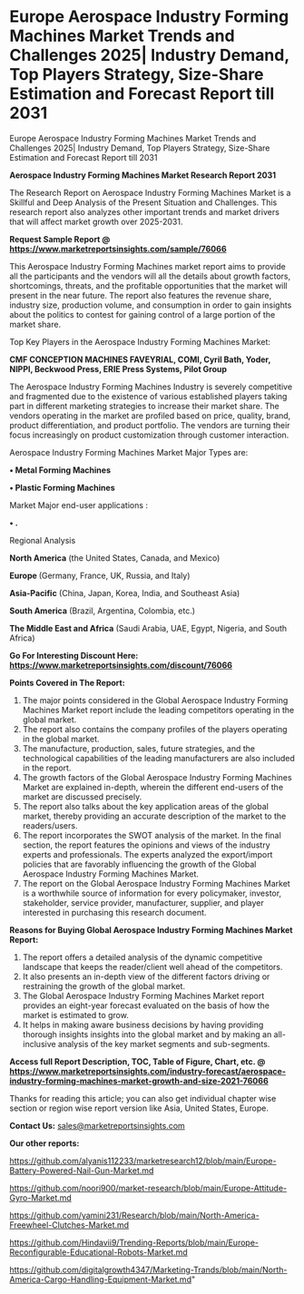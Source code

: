 # Europe Aerospace Industry Forming Machines Market Trends and Challenges 2025| Industry Demand, Top Players Strategy, Size-Share Estimation and Forecast Report till 2031
 Europe Aerospace Industry Forming Machines Market Trends and Challenges 2025| Industry Demand, Top Players Strategy, Size-Share Estimation and Forecast Report till 2031

<strong>Aerospace Industry Forming Machines Market Research Report 2031</strong>

The Research Report on Aerospace Industry Forming Machines Market is a Skillful and Deep Analysis of the Present Situation and Challenges. This research report also analyzes other important trends and market drivers that will affect market growth over 2025-2031.

<strong>Request Sample Report @ <a href=https://www.marketreportsinsights.com/sample/76066>https://www.marketreportsinsights.com/sample/76066</a></strong>

This Aerospace Industry Forming Machines market report aims to provide all the participants and the vendors will all the details about growth factors, shortcomings, threats, and the profitable opportunities that the market will present in the near future. The report also features the revenue share, industry size, production volume, and consumption in order to gain insights about the politics to contest for gaining control of a large portion of the market share.

Top Key Players in the Aerospace Industry Forming Machines Market:

<strong>CMF CONCEPTION MACHINES FAVEYRIAL, COMI, Cyril Bath, Yoder, NIPPI, Beckwood Press, ERIE Press Systems, Pilot Group</strong>

The Aerospace Industry Forming Machines Industry is severely competitive and fragmented due to the existence of various established players taking part in different marketing strategies to increase their market share. The vendors operating in the market are profiled based on price, quality, brand, product differentiation, and product portfolio. The vendors are turning their focus increasingly on product customization through customer interaction.

Aerospace Industry Forming Machines Market Major Types are:

<strong>• Metal Forming Machines

• Plastic Forming Machines</strong>

Market Major end-user applications :

<strong>• .</strong>

Regional Analysis

</u><strong><b>North America</b></strong> (the United States, Canada, and Mexico)

<strong><b>Europe </b></strong>(Germany, France, UK, Russia, and Italy)

<strong><b>Asia-Pacific</b></strong> (China, Japan, Korea, India, and Southeast Asia)

<strong><b>South America</b></strong> (Brazil, Argentina, Colombia, etc.)

<strong><b>The Middle East and Africa</b></strong> (Saudi Arabia, UAE, Egypt, Nigeria, and South Africa)

<strong>Go For Interesting Discount Here: <a href=https://www.marketreportsinsights.com/discount/76066>https://www.marketreportsinsights.com/discount/76066</a></strong>

<strong>Points Covered in The Report:</strong>
<ol>
  <li>The major points considered in the Global Aerospace Industry Forming Machines Market report include the leading competitors operating in the global market.</li>
  <li>The report also contains the company profiles of the players operating in the global market.</li>
  <li>The manufacture, production, sales, future strategies, and the technological capabilities of the leading manufacturers are also included in the report.</li>
  <li>The growth factors of the Global Aerospace Industry Forming Machines Market are explained in-depth, wherein the different end-users of the market are discussed precisely.</li>
  <li>The report also talks about the key application areas of the global market, thereby providing an accurate description of the market to the readers/users.</li>
  <li>The report incorporates the SWOT analysis of the market. In the final section, the report features the opinions and views of the industry experts and professionals. The experts analyzed the export/import policies that are favorably influencing the growth of the Global Aerospace Industry Forming Machines Market.</li>
  <li>The report on the Global Aerospace Industry Forming Machines Market is a worthwhile source of information for every policymaker, investor, stakeholder, service provider, manufacturer, supplier, and player interested in purchasing this research document.</li>
</ol>
<strong>Reasons for Buying Global Aerospace Industry Forming Machines Market Report:</strong>

<ol>
  <li>The report offers a detailed analysis of the dynamic competitive landscape that keeps the reader/client well ahead of the competitors.</li>
  <li>It also presents an in-depth view of the different factors driving or restraining the growth of the global market.</li>
  <li>The Global Aerospace Industry Forming Machines Market report provides an eight-year forecast evaluated on the basis of how the market is estimated to grow.</li>
  <li>It helps in making aware business decisions by having providing thorough insights insights into the global market and by making an all-inclusive analysis of the key market segments and sub-segments.</li>
</ol>
<strong>Access full Report Description, TOC, Table of Figure, Chart, etc. @ <a href=https://www.marketreportsinsights.com/industry-forecast/aerospace-industry-forming-machines-market-growth-and-size-2021-76066>https://www.marketreportsinsights.com/industry-forecast/aerospace-industry-forming-machines-market-growth-and-size-2021-76066</a></strong>


Thanks for reading this article; you can also get individual chapter wise section or region wise report version like Asia, United States, Europe.

<strong>Contact Us:</strong>
sales@marketreportsinsights.com

<strong>Our other reports:</strong>

<a href=https://github.com/alyanis112233/marketresearch12/blob/main/Europe-Battery-Powered-Nail-Gun-Market.md>https://github.com/alyanis112233/marketresearch12/blob/main/Europe-Battery-Powered-Nail-Gun-Market.md</a>

<a href=https://github.com/noori900/market-research/blob/main/Europe-Attitude-Gyro-Market.md>https://github.com/noori900/market-research/blob/main/Europe-Attitude-Gyro-Market.md</a>

<a href=https://github.com/yamini231/Research/blob/main/North-America-Freewheel-Clutches-Market.md>https://github.com/yamini231/Research/blob/main/North-America-Freewheel-Clutches-Market.md</a>

<a href=https://github.com/Hindavii9/Trending-Reports/blob/main/Europe-Reconfigurable-Educational-Robots-Market.md>https://github.com/Hindavii9/Trending-Reports/blob/main/Europe-Reconfigurable-Educational-Robots-Market.md</a>

<a href=https://github.com/digitalgrowth4347/Marketing-Trands/blob/main/North-America-Cargo-Handling-Equipment-Market.md>https://github.com/digitalgrowth4347/Marketing-Trands/blob/main/North-America-Cargo-Handling-Equipment-Market.md</a>"
